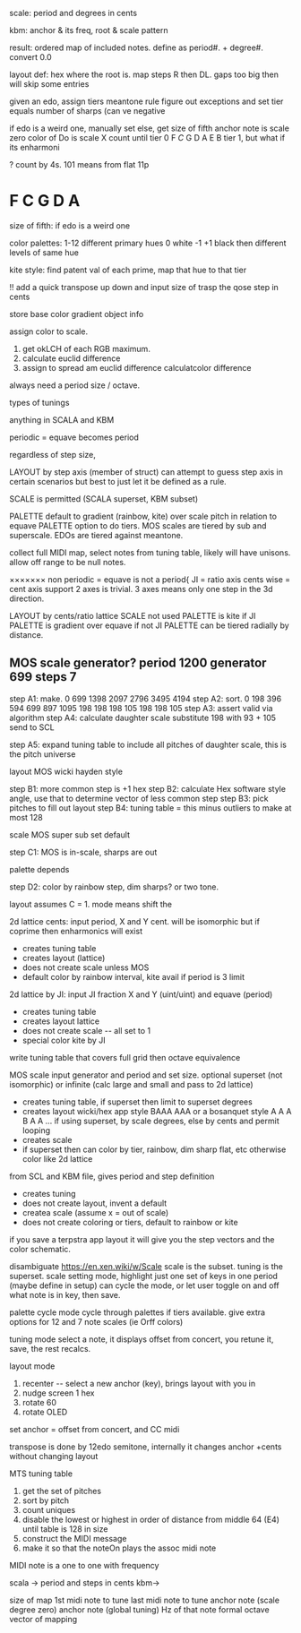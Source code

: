scale: 
period and degrees in cents

kbm: 
anchor & its freq, 
root & scale pattern

result: 
ordered map of included notes. 
define as period#. + degree#.
convert 0.0

layout def: 
hex where the root is.
map steps R then DL.
gaps too big then will skip some entries

given an edo, assign tiers 
meantone rule
figure out exceptions and set
tier equals number of sharps (can ve negative

if edo is a weird one, manually set 
else, get size of fifth
anchor note is scale zero
color of Do is scale X
count until 
tier 0
F *C* G D A E B
tier 1, but what if its enharmoni

?
count by 4s. 101 means from flat 11p
# F C G D   A
size of fifth:
if edo is a weird one


color palettes:
1-12 different primary hues
0 white
-1 +1 black
then different levels of same hue

kite style: find patent val of each prime, map that hue to that tier

!! add a quick transpose up down and input size of trasp the qose step in cents

store
base color
gradient object info

assign color to scale.
1) get okLCH of each RGB maximum.
2) calculate euclid difference
3) assign to spread am
euclid difference
calculatcolor difference

always need a period size / octave.

types of tunings

anything in SCALA and KBM

periodic = equave becomes period

regardless of step size,

LAYOUT by step axis (member of struct)
can attempt to guess step axis in certain scenarios but best to just let it be defined as a rule.

SCALE is permitted (SCALA superset, KBM subset)

PALETTE default to gradient (rainbow, kite) over scale pitch in relation to equave
PALETTE option to do tiers. MOS scales are tiered by sub and superscale. EDOs are tiered against meantone.

collect full MIDI map, select notes from tuning table, likely will have unisons. allow off range to be null notes.

×××××××
non periodic = equave is not a period{
JI = ratio axis
cents wise = cent axis
support 2 axes is trivial.
3 axes means only one step in the 3d direction.

LAYOUT by cents/ratio lattice
SCALE not used
PALETTE is kite if JI
PALETTE is gradient over equave if not JI
PALETTE can be tiered radially by distance.

MOS scale generator?
period 1200
generator 699
steps 7
--
step A1: make.
0 699 1398 2097 2796 3495 4194
step A2: sort.
0 198 396 594 699 897 1095
198 198 198 105 198 198 105
step A3: assert valid via algorithm
step A4: calculate daughter scale
substitute 198 with 93 + 105
send to SCL

step A5: expand tuning table to include all pitches of daughter scale, this is the pitch universe

layout MOS wicki hayden style

step B1: more common step is +1 hex
step B2: calculate Hex software style angle, use that to determine vector of less common step
step B3: pick pitches to fill out layout
step B4: tuning table = this minus outliers to make at most 128

scale MOS super sub set default

step C1: MOS is in-scale, sharps are out

palette depends

step D2: color by rainbow step, dim sharps? or two tone.

layout assumes C = 1.
mode means shift the

2d lattice cents:
input period, X and Y cent. will be isomorphic but if coprime then enharmonics will exist
* creates tuning table
* creates layout (lattice)
* does not create scale unless MOS
* default color by rainbow interval, kite avail if period is 3 limit

2d lattice by JI:
input JI fraction X and Y (uint/uint) and equave (period)
* creates tuning table
* creates layout lattice
* does not create scale -- all set to 1
* special color kite by JI

write tuning table that covers full grid
then octave equivalence

MOS scale
input generator and period and set size. optional superset (not isomorphic) or infinite (calc large and small and pass to 2d lattice)
* creates tuning table, if superset then limit to superset degrees
* creates layout wicki/hex app style
BAAA
AAA
or a bosanquet style
A A A
     B A A ...
if using superset, by scale degrees, else by cents and permit looping
* creates scale
* if superset then can color by tier, rainbow, dim sharp flat, etc
otherwise color like 2d lattice

from SCL and KBM file, gives period and step definition
* creates tuning
* does not create layout, invent a default
* createa scale (assume x = out of scale)
* does not create coloring or tiers, default to rainbow or kite

if you save a terpstra app layout it will give you the step vectors and the color schematic.


disambiguate
https://en.xen.wiki/w/Scale
scale is the subset.
tuning is the superset.
scale setting mode,
highlight just one set of keys in one period (maybe define in setup)
can cycle the mode, or let user toggle on and off what note is in key, then save.

palette cycle mode
cycle through palettes if tiers available. give extra options for 12 and 7 note scales (ie Orff colors)

tuning mode
select a note, it displays offset from concert, you retune it, save, the rest recalcs.

layout mode
1) recenter -- select a new anchor (key), brings layout with you in
2) nudge screen 1 hex
3) rotate 60
4) rotate OLED

set anchor = offset from concert, and CC midi

transpose is done by 12edo semitone, internally it changes anchor +cents without changing layout

MTS tuning table
1. get the set of pitches
2. sort by pitch
3. count uniques
4. disable the lowest or highest in order of distance from middle 64 (E4) until table is 128 in size
5. construct the MIDI message
6. make it so that the noteOn plays the assoc midi note

MIDI note is a one to one with frequency

scala -> period and steps in cents
kbm->

size of map
1st midi note to tune
last midi note to tune
anchor note (scale degree zero)
anchor note (global tuning)
Hz of that note
formal octave
vector of mapping
